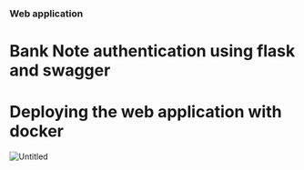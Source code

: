 ### Web application
# Bank Note authentication using flask and swagger
# Deploying the web application with docker

![Untitled](https://user-images.githubusercontent.com/37763863/86006297-63484300-ba33-11ea-91a7-8dc11debce09.png)
